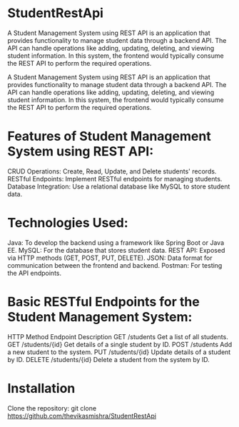 # StudentRestApi

A Student Management System using REST API is an application that provides functionality to manage student data through a backend API. The API can handle operations like adding, updating, deleting, and viewing student information. In this system, the frontend would typically consume the REST API to perform the required operations.


A Student Management System using REST API is an application that provides functionality to manage student data through a backend API. The API can handle operations like adding, updating, deleting, and viewing student information. In this system, the frontend would typically consume the REST API to perform the required operations.



# Features of Student Management System using REST API:

CRUD Operations: Create, Read, Update, and Delete students' records.
RESTful Endpoints: Implement RESTful endpoints for managing students.
Database Integration: Use a relational database like MySQL to store student data.

# Technologies Used:
Java: To develop the backend using a framework like Spring Boot or Java EE.
MySQL: For the database that stores student data.
REST API: Exposed via HTTP methods (GET, POST, PUT, DELETE).
JSON: Data format for communication between the frontend and backend.
Postman: For testing the API endpoints.


# Basic RESTful Endpoints for the Student Management System:
HTTP Method	Endpoint	Description
GET	/students	Get a list of all students.
GET	/students/{id}	Get details of a single student by ID.
POST	/students	Add a new student to the system.
PUT	/students/{id}	Update details of a student by ID.
DELETE	/students/{id}	Delete a student from the system by ID.

# Installation
Clone the repository:
git clone https://github.com/thevikasmishra/StudentRestApi




